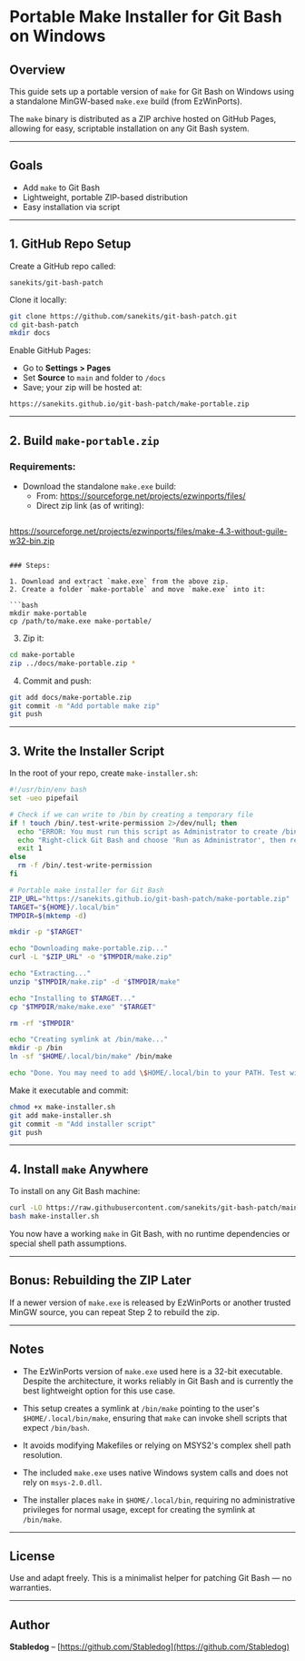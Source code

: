 # Portable Make Installer for Git Bash on Windows

## Overview

This guide sets up a portable version of `make` for Git Bash on Windows using a standalone MinGW-based `make.exe` build (from EzWinPorts).

The `make` binary is distributed as a ZIP archive hosted on GitHub Pages, allowing for easy, scriptable installation on any Git Bash system.

---

## Goals

- Add `make` to Git Bash 
- Lightweight, portable ZIP-based distribution
- Easy installation via script

---

## 1. GitHub Repo Setup

Create a GitHub repo called:

```
sanekits/git-bash-patch
```

Clone it locally:

```bash
git clone https://github.com/sanekits/git-bash-patch.git
cd git-bash-patch
mkdir docs
```

Enable GitHub Pages:

- Go to **Settings > Pages**
- Set **Source** to `main` and folder to `/docs`
- Save; your zip will be hosted at:

```
https://sanekits.github.io/git-bash-patch/make-portable.zip
```

---

## 2. Build `make-portable.zip`

### Requirements:

- Download the standalone `make.exe` build:
  - From: https://sourceforge.net/projects/ezwinports/files/
  - Direct zip link (as of writing):
    ```
https://sourceforge.net/projects/ezwinports/files/make-4.3-without-guile-w32-bin.zip
```

### Steps:

1. Download and extract `make.exe` from the above zip.
2. Create a folder `make-portable` and move `make.exe` into it:

```bash
mkdir make-portable
cp /path/to/make.exe make-portable/
```

3. Zip it:

```bash
cd make-portable
zip ../docs/make-portable.zip *
```

4. Commit and push:

```bash
git add docs/make-portable.zip
git commit -m "Add portable make zip"
git push
```

---

## 3. Write the Installer Script

In the root of your repo, create `make-installer.sh`:

```bash
#!/usr/bin/env bash
set -ueo pipefail

# Check if we can write to /bin by creating a temporary file
if ! touch /bin/.test-write-permission 2>/dev/null; then
  echo "ERROR: You must run this script as Administrator to create /bin/make symlink."
  echo "Right-click Git Bash and choose 'Run as Administrator', then re-run this script."
  exit 1
else
  rm -f /bin/.test-write-permission
fi

# Portable make installer for Git Bash
ZIP_URL="https://sanekits.github.io/git-bash-patch/make-portable.zip"
TARGET="${HOME}/.local/bin"
TMPDIR=$(mktemp -d)

mkdir -p "$TARGET"

echo "Downloading make-portable.zip..."
curl -L "$ZIP_URL" -o "$TMPDIR/make.zip"

echo "Extracting..."
unzip "$TMPDIR/make.zip" -d "$TMPDIR/make"

echo "Installing to $TARGET..."
cp "$TMPDIR/make/make.exe" "$TARGET"

rm -rf "$TMPDIR"

echo "Creating symlink at /bin/make..."
mkdir -p /bin
ln -sf "$HOME/.local/bin/make" /bin/make

echo "Done. You may need to add \$HOME/.local/bin to your PATH. Test with: make --version"
```

Make it executable and commit:

```bash
chmod +x make-installer.sh
git add make-installer.sh
git commit -m "Add installer script"
git push
```

---

## 4. Install `make` Anywhere

To install on any Git Bash machine:

```bash
curl -LO https://raw.githubusercontent.com/sanekits/git-bash-patch/main/make-installer.sh
bash make-installer.sh
```

You now have a working `make` in Git Bash, with no runtime dependencies or special shell path assumptions.

---

## Bonus: Rebuilding the ZIP Later

If a newer version of `make.exe` is released by EzWinPorts or another trusted MinGW source, you can repeat Step 2 to rebuild the zip.

---

## Notes

- The EzWinPorts version of `make.exe` used here is a 32-bit executable. Despite the architecture, it works reliably in Git Bash and is currently the best lightweight option for this use case.


- This setup creates a symlink at `/bin/make` pointing to the user's `$HOME/.local/bin/make`, ensuring that `make` can invoke shell scripts that expect `/bin/bash`.
- It avoids modifying Makefiles or relying on MSYS2's complex shell path resolution.
- The included `make.exe` uses native Windows system calls and does not rely on `msys-2.0.dll`.
- The installer places `make` in `$HOME/.local/bin`, requiring no administrative privileges for normal usage, except for creating the symlink at `/bin/make`.

---

## License

Use and adapt freely. This is a minimalist helper for patching Git Bash — no warranties.

---

## Author

**Stabledog** – [https://github.com/Stabledog](https://github.com/Stabledog)

